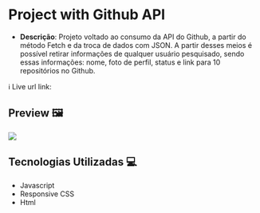 # Project with Github API

- **Descrição**: Projeto voltado ao consumo da API do Github, a partir do método Fetch e da troca de dados com JSON. A partir desses meios é possível retirar informações de qualquer usuário pesquisado, sendo essas informações: nome, foto de perfil, status e link para 10 repositórios no Github. 

ℹ️ Live url link: 

## Preview 🖼️

[<img src="./src/imgs/preview.gif">]()

## Tecnologias Utilizadas 💻

- Javascript 
- Responsive CSS 
- Html 


